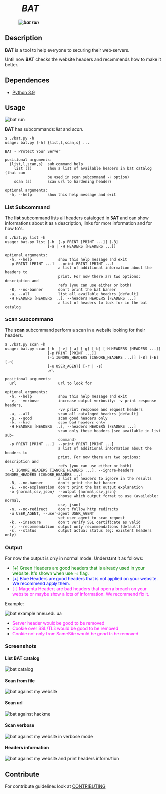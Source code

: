 # ‏‏‎ ‎‏‏‎ ‎‏‏‎ ‎‏‏‎ ‎‏‏‎ ‎_________‏‏‎ ‎‏‏‎ ‎‏‏‎ ‎‏‏‎ ‎‏‏‎ ‎‎‎ BAT‏‏‎ ‎‏‏‎  ‎‏‏‎ ‎‏‏‎ ‎‏‏‎ ‎_________</center>

‏‏‎ ‎‏‏‎ ‎‏‏‎ ‎‏‏‎ ‎‏‏‎ ‎‏‏‎ ‎‏‏‎ ‎‏‏‎ ‎‏‏‎ ‎‏‏‎ ‎‏‏‎ ‎___________________![bat run](picture/logo.png)___________________

## Description

**BAT** is a  tool to help everyone to securing their web-servers.

Until now **BAT** checks the website headers and recommends how to make it better.
## Dependences

* [Python 3.9](https://www.python.org/downloads/release/python-390)

## Usage

![bat run](picture/run.gif)

**BAT** has subcommands: *list* and *scan*.

~~~
$ ./bat.py -h
usage: bat.py [-h] {list,l,scan,s} ...

BAT - Protect Your Server

positional arguments:
  {list,l,scan,s}  sub-command help
    list (l)       show a list of available headers in bat catalog (that can
                   be used in scan subcommand -H option)
    scan (s)       scan url to hardening headers

optional arguments:
  -h, --help       show this help message and exit
~~~

### List Subcommand

The **list** subcommand lists all headers cataloged in **BAT** and can show informations about it as a description, links for more information and for how to's.

~~~
$ ./bat.py list -h
usage: bat.py list [-h] [-p PRINT [PRINT ...]] [-B]
                   [-a | -H HEADERS [HEADERS ...]]

optional arguments:
  -h, --help            show this help message and exit
  -p PRINT [PRINT ...], --print PRINT [PRINT ...]
                        a list of additional information about the headers to
                        print. For now there are two options: description and
                        refs (you can use either or both)
  -B, --no-banner       don't print the bat banner
  -a, --all             list all available headers [default]
  -H HEADERS [HEADERS ...], --headers HEADERS [HEADERS ...]
                        a list of headers to look for in the bat catalog
~~~

### Scan Subcommand

The **scan** subcommand perform a scan in a website looking for their headers.

~~~
$ ./bat.py scan -h
usage: bat.py scan [-h] [-v] [-a] [-g] [-b] [-H HEADERS [HEADERS ...]]
                   [-p PRINT [PRINT ...]]
                   [-i IGNORE_HEADERS [IGNORE_HEADERS ...]] [-B] [-E] [-n]
                   [-u USER_AGENT] [-r | -s]
                   url

positional arguments:
  url                   url to look for

optional arguments:
  -h, --help            show this help message and exit
  -v, --verbose         increase output verbosity: -v print response headers,
                        -vv print response and request headers
  -a, --all             scan all cataloged headers [default]
  -g, --good            scan good headers only
  -b, --bad             scan bad headers only
  -H HEADERS [HEADERS ...], --headers HEADERS [HEADERS ...]
                        scan only these headers (see available in list sub-
                        command)
  -p PRINT [PRINT ...], --print PRINT [PRINT ...]
                        a list of additional information about the headers to
                        print. For now there are two options: description and
                        refs (you can use either or both)
  -i IGNORE_HEADERS [IGNORE_HEADERS ...], --ignore-headers IGNORE_HEADERS [IGNORE_HEADERS ...]
                        a list of headers to ignore in the results
  -B, --no-banner       don't print the bat banner
  -E, --no-explanation  don't print the bat output explanation
  -o {normal,csv,json}, --output {normal,csv,json}
                        choose which output format to use (available: normal,
                        csv, json)
  -n, --no-redirect     don't follow http redirects
  -u USER_AGENT, --user-agent USER_AGENT
                        set user agent to scan request
  -k, --insecure        don't verify SSL certificate as valid
  -r, --recommendation  output only recommendations [default]
  -s, --status          output actual status (eg: existent headers only)
~~~

### Output

For now the output is only in normal mode. Understant it as follows:

* <span style="color: green">[+] Green Headers are good headers that is already used in your website. It's shown when use `-s` flag.
* <span style="color: blue;">[+] Blue Headers are good headers that is not applied on your website. We recommend apply them.
* <span style="color: magenta;">[-] Magenta Headers are bad headers that open a breach on your website or maybe show a lots of information. We recommend fix it.

Example:

![bat example hneu.edu.ua](picture/example.png)

* <span style="color: magenta;">Server header would be good to be removed
* <span style="color: magenta;">Cookie over SSL/TLS would be good to be removed
* <span style="color: magenta;">Cookie not only from SameSite would be good to be removed

### Screenshots

#### List BAT catalog

![bat catalog](picture/set_list.png)

#### Scan from file

![bat against my website](picture/read_file.png)

#### Scan url

![bat against hackme](picture/scan_url.png)

#### Scan verbose

![bat against my website in verbose mode](picture/scan_verbose.png)

#### Headers information

![bat against my website and print headers information](picture/desc_refs.png)

## Contribute

For contribute guidelines look at [CONTRIBUTING](CONTRIBUTING.md)
